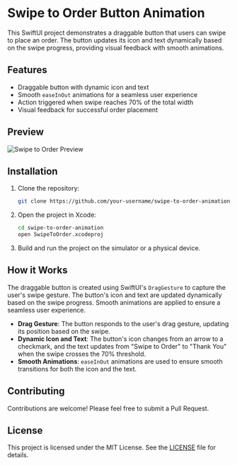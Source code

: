 # Swipe to Order Button Animation

This SwiftUI project demonstrates a draggable button that users can swipe to place an order. The button updates its icon and text dynamically based on the swipe progress, providing visual feedback with smooth animations.

## Features

- Draggable button with dynamic icon and text
- Smooth `easeInOut` animations for a seamless user experience
- Action triggered when swipe reaches 70% of the total width
- Visual feedback for successful order placement

## Preview

![Swipe to Order Preview](https://github.com/user-attachments/assets/0186cad7-f524-4532-9413-8ecc05ee513a)

## Installation

1. Clone the repository:
    ```bash
    git clone https://github.com/your-username/swipe-to-order-animation.git
    ```

2. Open the project in Xcode:
    ```bash
    cd swipe-to-order-animation
    open SwipeToOrder.xcodeproj
    ```

3. Build and run the project on the simulator or a physical device.

## How it Works

The draggable button is created using SwiftUI's `DragGesture` to capture the user's swipe gesture. The button's icon and text are updated dynamically based on the swipe progress. Smooth animations are applied to ensure a seamless user experience.

- **Drag Gesture**: The button responds to the user's drag gesture, updating its position based on the swipe.
- **Dynamic Icon and Text**: The button's icon changes from an arrow to a checkmark, and the text updates from "Swipe to Order" to "Thank You" when the swipe crosses the 70% threshold.
- **Smooth Animations**: `easeInOut` animations are used to ensure smooth transitions for both the icon and the text.

## Contributing

Contributions are welcome! Please feel free to submit a Pull Request.

## License

This project is licensed under the MIT License. See the [LICENSE](LICENSE) file for details.
